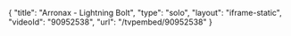 {
    "title": "Arronax - Lightning Bolt",
    "type": "solo",
    "layout": "iframe-static",
    "videoId": "90952538",
    "url": "\/tvpembed\/90952538"
}